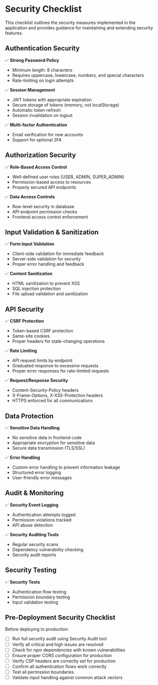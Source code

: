
# Security Checklist

This checklist outlines the security measures implemented in the application and provides guidance for maintaining and extending security features.

## Authentication Security

✅ **Strong Password Policy**
- Minimum length: 8 characters
- Requires uppercase, lowercase, numbers, and special characters
- Rate-limiting on login attempts

✅ **Session Management**
- JWT tokens with appropriate expiration
- Secure storage of tokens (memory, not localStorage)
- Automatic token refresh
- Session invalidation on logout

✅ **Multi-factor Authentication**
- Email verification for new accounts
- Support for optional 2FA

## Authorization Security

✅ **Role-Based Access Control**
- Well-defined user roles (USER, ADMIN, SUPER_ADMIN)
- Permission-based access to resources
- Properly secured API endpoints

✅ **Data Access Controls**
- Row-level security in database
- API endpoint permission checks
- Frontend access control enforcement

## Input Validation & Sanitization

✅ **Form Input Validation**
- Client-side validation for immediate feedback
- Server-side validation for security
- Proper error handling and feedback

✅ **Content Sanitization**
- HTML sanitization to prevent XSS
- SQL injection protection
- File upload validation and sanitization

## API Security

✅ **CSRF Protection**
- Token-based CSRF protection
- Same-site cookies
- Proper headers for state-changing operations

✅ **Rate Limiting**
- API request limits by endpoint
- Graduated response to excessive requests
- Proper error responses for rate-limited requests

✅ **Request/Response Security**
- Content-Security-Policy headers
- X-Frame-Options, X-XSS-Protection headers
- HTTPS enforced for all communications

## Data Protection

✅ **Sensitive Data Handling**
- No sensitive data in frontend code
- Appropriate encryption for sensitive data
- Secure data transmission (TLS/SSL)

✅ **Error Handling**
- Custom error handling to prevent information leakage
- Structured error logging
- User-friendly error messages

## Audit & Monitoring

✅ **Security Event Logging**
- Authentication attempts logged
- Permission violations tracked
- API abuse detection

✅ **Security Auditing Tools**
- Regular security scans
- Dependency vulnerability checking
- Security audit reports

## Security Testing

✅ **Security Tests**
- Authentication flow testing
- Permission boundary testing
- Input validation testing

## Pre-Deployment Security Checklist

Before deploying to production:

- [ ] Run full security audit using Security Audit tool
- [ ] Verify all critical and high issues are resolved
- [ ] Check for npm dependencies with known vulnerabilities
- [ ] Ensure proper CORS configuration for production
- [ ] Verify CSP headers are correctly set for production
- [ ] Confirm all authentication flows work correctly
- [ ] Test all permission boundaries
- [ ] Validate input handling against common attack vectors
